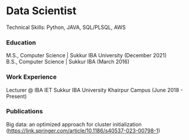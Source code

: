 # Data Scientist
Technical Skills: Python, JAVA, SQL/PLSQL, AWS 

### Education

M.S., Computer Science | Sukkur IBA University (December 2021)
<br>
B.S., Computer Science | Sukkur IBA (March 2016)
### Work Experience

Lecturer @ IBA IET Sukkur IBA University Khairpur Campus (June 2018 - Present)

### Publications
Big data: an optimized approach for cluster initialization (https://link.springer.com/article/10.1186/s40537-023-00798-1)
